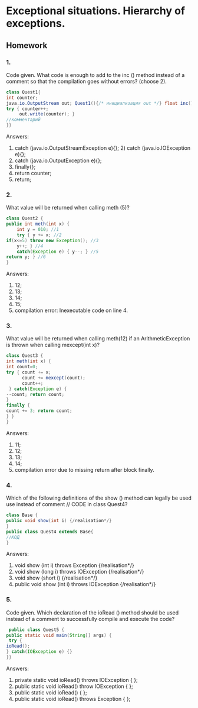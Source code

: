 # Exceptional situations. Hierarchy of exceptions.

## Homework

### 1.

Code given. What code is enough to add to the inc () method instead of a comment 
so that the compilation goes without errors? (choose 2).
```java
class Quest1{
int counter;
java.io.OutputStream out; Quest1(){/* инициализация out */} float inc() {
try { counter++;
     out.write(counter); }
//комментарий
}}
```
Answers:
1) catch (java.io.OutputStreamException e){}; 2) catch (java.io.IOException e){};
3) catch (java.io.OutputException e){};
4) finally{};
5) return counter;
6) return;

### 2.

What value will be returned when calling meth (5)?
```java
class Quest2 {
public int meth(int x) {
    int y = 010; //1
    try { y += x; //2
if(x<=5) throw new Exception(); //3
    y++; } //4 
    catch(Exception e) { y--; } //5
return y; } //6
}
```
Answers:
1) 12;
2) 13;
3) 14;
4) 15;
5) compilation error: Inexecutable code on line 4.

### 3.

What value will be returned when calling meth(12) if an ArithmeticException is thrown when calling mexcept(int x)?
```java
class Quest3 {
int meth(int x) {
int count=0;
try { count += x;
      count += mexcept(count);
      count++;
 } catch(Exception e) {
--count; return count;
}
finally {
count += 3; return count;
} }
}
```
Answers:
1) 11;
2) 12;
3) 13;
4) 14;
5) compilation error due to missing return after block finally.

### 4.

Which of the following definitions of the show () method can legally be used
use instead of comment // CODE in class Quest4?
```java
class Base {
public void show(int i) {/realisation*/}
}
public class Quest4 extends Base{
//КОД
}
```
Answers:
1) void show (int i) throws Exception {/realisation*/}
2) void show (long i) throws IOException {/realisation*/}
3) void show (short i) {/realisation*/}
4) public void show (int i) throws IOException {/realisation*/}

### 5.

Code given. Which declaration of the ioRead () method should be used instead of a comment
to successfully compile and execute the code?
```java
 public class Quest5 {
public static void main(String[] args) {
 try {
ioRead();
} catch(IOException e) {}
}}
```
Answers:
1) private static void ioRead() throws IOException { };
2) public static void ioRead() throw IOException { };
3) public static void ioRead() { };
4) public static void ioRead() throws Exception { };